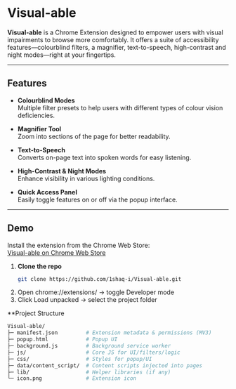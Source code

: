 # Visual-able

**Visual-able** is a Chrome Extension designed to empower users with visual impairments to browse more comfortably. It offers a suite of accessibility features—colourblind filters, a magnifier, text-to-speech, high-contrast and night modes—right at your fingertips.

---

##  Features

- **Colourblind Modes**  
  Multiple filter presets to help users with different types of colour vision deficiencies.

- **Magnifier Tool**  
  Zoom into sections of the page for better readability.

- **Text-to-Speech**  
  Converts on-page text into spoken words for easy listening.

- **High-Contrast & Night Modes**  
  Enhance visibility in various lighting conditions.

- **Quick Access Panel**  
  Easily toggle features on or off via the popup interface.

---

##  Demo

Install the extension from the Chrome Web Store:  
[Visual-able on Chrome Web Store](https://chromewebstore.google.com/detail/visual-able/ajbalmmngklhkkanmieelghghnjganjn)

1. **Clone the repo**  
   ```bash
   git clone https://github.com/1shaq-i/Visual-able.git

2. Open chrome://extensions/ -> toggle Developer mode
3. Click Load unpacked -> select the project folder

**Project Structure
```bash
Visual-able/
├─ manifest.json         # Extension metadata & permissions (MV3)
├─ popup.html            # Popup UI
├─ background.js         # Background service worker
├─ js/                   # Core JS for UI/filters/logic
├─ css/                  # Styles for popup/UI
├─ data/content_script/  # Content scripts injected into pages
├─ lib/                  # Helper libraries (if any)
└─ icon.png              # Extension icon


